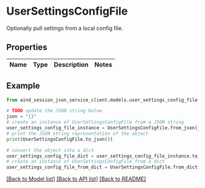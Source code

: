 # UserSettingsConfigFile

Optionally pull settings from a local config file.

## Properties

Name | Type | Description | Notes
------------ | ------------- | ------------- | -------------

## Example

```python
from aind_session_json_service_client.models.user_settings_config_file import UserSettingsConfigFile

# TODO update the JSON string below
json = "{}"
# create an instance of UserSettingsConfigFile from a JSON string
user_settings_config_file_instance = UserSettingsConfigFile.from_json(json)
# print the JSON string representation of the object
print(UserSettingsConfigFile.to_json())

# convert the object into a dict
user_settings_config_file_dict = user_settings_config_file_instance.to_dict()
# create an instance of UserSettingsConfigFile from a dict
user_settings_config_file_from_dict = UserSettingsConfigFile.from_dict(user_settings_config_file_dict)
```
[[Back to Model list]](../README.md#documentation-for-models) [[Back to API list]](../README.md#documentation-for-api-endpoints) [[Back to README]](../README.md)


